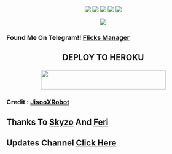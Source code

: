 
<p align="center">
    <a href="https://github.com/ridho17-ind/FlicksXRobot"> <img src="https://img.shields.io/github/repo-size/noob-kittu/YoneRobot?color=orange&logo=github&logoColor=green&style=for-the-badge" /></a>
    <a href="https://github.com/ridho17-ind/FlicksXRobot/commits"> <img src="https://img.shields.io/github/last-commit/noob-kittu/YoneRobot?color=blue&logo=github&logoColor=green&style=for-the-badge" /></a>
    <a href="https://github.com/ridho17-ind/FlicksXRobot/issues"> <img src="https://img.shields.io/github/issues/noob-kittu/YoneRobot?color=blueviolet&logo=github&logoColor=green&style=for-the-badge" /></a>
    <a href="https://github.com/ridho17-ind/FlicksXRobot/network/members"> <img src="https://img.shields.io/github/forks/noob-kittu/YoneRobot?color=red&logo=github&logoColor=green&style=for-the-badge" /></a>  
    <a href="https://pypi.org/project/Telethon/"> <img src="https://img.shields.io/pypi/v/telethon?color=yellow&label=telethon&logo=python&logoColor=green&style=for-the-badge" /></a>
</p>

<p align="center">
  <img src="https://telegra.ph/file/cc480b3dbb80abc09ae2b.jpg">
</p>

### Found Me On Telegram!! [Flicks Manager](https://t.me/Flicks_Manager_Bot)



## <p align="center">DEPLOY TO HEROKU</p>

<p align="center"><a href="https://heroku.com/deploy?template=https://github.com/ridho17-ind/FlicksXRobot">
  <img src="https://img.shields.io/badge/Deploy%20To%20Heroku-aqua?style=flat&logo=heroku" width="325" height="50.100" /></a></p>

### Credit : [JisooXRobot](https://github.com/FeriEXP/JisooXRobot)

## Thanks To [Skyzo](https://github.com/ridho17-ind) And [Feri](https://github.com/FeriEXP)

## Updates Channel [Click Here](https://t.me/SadRoomsInfo)
